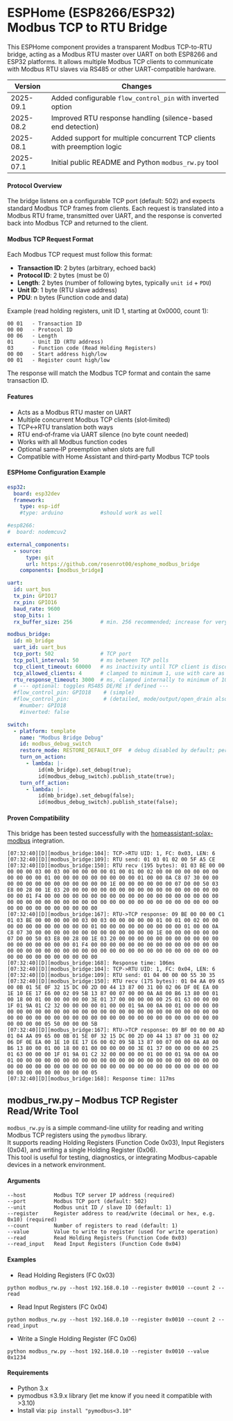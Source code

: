 # ESPHome (ESP8266/ESP32) Modbus TCP to RTU Bridge

This ESPHome component provides a transparent Modbus TCP-to-RTU bridge, acting as a Modbus RTU master over UART on both ESP8266 and ESP32 platforms. It allows multiple Modbus TCP clients to communicate with Modbus RTU slaves via RS485 or other UART-compatible hardware.

| Version   | Changes                                                                           |
|-----------|-----------------------------------------------------------------------------------|
| 2025-09.1 | Added configurable `flow_control_pin` with inverted option                        |
| 2025-08.2 | Improved RTU response handling (silence-based end detection)                      |
| 2025-08.1 | Added support for multiple concurrent TCP clients with preemption logic           |
| 2025-07.1 | Initial public README and Python `modbus_rw.py` tool                              |

#### Protocol Overview

The bridge listens on a configurable TCP port (default: 502) and expects standard Modbus TCP frames from clients. Each request is translated into a Modbus RTU frame, transmitted over UART, and the response is converted back into Modbus TCP and returned to the client.

#### Modbus TCP Request Format

Each Modbus TCP request must follow this format:

- **Transaction ID**: 2 bytes (arbitrary, echoed back)
- **Protocol ID**: 2 bytes (must be 0)
- **Length**: 2 bytes (number of following bytes, typically `unit id` + `PDU`)
- **Unit ID**: 1 byte (RTU slave address)
- **PDU**: n bytes (Function code and data)

Example (read holding registers, unit ID 1, starting at 0x0000, count 1):
```
00 01   - Transaction ID
00 00   - Protocol ID
00 06   - Length
01      - Unit ID (RTU address)
03      - Function code (Read Holding Registers)
00 00   - Start address high/low
00 01   - Register count high/low
```
The response will match the Modbus TCP format and contain the same transaction ID.

#### Features

- Acts as a Modbus RTU master on UART
- Multiple concurrent Modbus TCP clients (slot‑limited)
- TCP↔RTU translation both ways
- RTU end‑of‑frame via UART silence (no byte count needed)
- Works with all Modbus function codes
- Optional same‑IP preemption when slots are full
- Compatible with Home Assistant and third‑party Modbus TCP tools

#### ESPHome Configuration Example

```yaml
esp32:
  board: esp32dev
  framework:
    type: esp-idf
    #type: arduino            #should work as well

#esp8266:
#  board: nodemcuv2

external_components:
  - source:
      type: git
      url: https://github.com/rosenrot00/esphome_modbus_bridge
    components: [modbus_bridge]

uart:
  id: uart_bus
  tx_pin: GPIO17
  rx_pin: GPIO16
  baud_rate: 9600
  stop_bits: 1
  rx_buffer_size: 256         # min. 256 recommended; increase for very long RTU responses

modbus_bridge:
  id: mb_bridge
  uart_id: uart_bus
  tcp_port: 502               # TCP port
  tcp_poll_interval: 50       # ms between TCP polls
  tcp_client_timeout: 60000   # ms inactivity until TCP client is disconnected
  tcp_allowed_clients: 4      # clamped to minimum 1, use with care as it increases memory usage
  rtu_response_timeout: 3000  # ms, clamped internally to minimum of 10 ms)
  # --- optional: toggles RS485 DE/RE if defined ---
  #flow_control_pin: GPIO18    # (simple)
  #flow_control_pin:           # (detailed, mode/output/open_drain also possible)
    #number: GPIO18
    #inverted: false

switch:
  - platform: template
    name: "Modbus Bridge Debug"
    id: modbus_debug_switch
    restore_mode: RESTORE_DEFAULT_OFF  # debug disabled by default; persists across reboots
    turn_on_action:
      - lambda: |-
          id(mb_bridge).set_debug(true);
          id(modbus_debug_switch).publish_state(true);
    turn_off_action:
      - lambda: |-
          id(mb_bridge).set_debug(false);
          id(modbus_debug_switch).publish_state(false);
```
#### Proven Compatibility

This bridge has been tested successfully with the [homeassistant-solax-modbus](https://github.com/wills106/homeassistant-solax-modbus) integration.
```
[07:32:40][D][modbus_bridge:104]: TCP->RTU UID: 1, FC: 0x03, LEN: 6
[07:32:40][D][modbus_bridge:109]: RTU send: 01 03 01 02 00 5F A5 CE 
[07:32:40][D][modbus_bridge:150]: RTU recv (195 bytes): 01 03 BE 00 00 00 00 00 03 00 03 00 00 00 00 00 01 00 01 00 02 00 00 00 00 00 00 00 00 00 00 00 01 00 00 00 00 00 00 00 00 00 01 00 00 0A C8 07 30 00 00 00 00 00 00 00 00 00 00 00 00 00 1E 00 00 00 00 00 00 07 D0 00 50 03 E8 00 28 00 1E 03 20 00 00 00 00 00 00 00 00 00 00 00 00 00 00 00 00 00 00 01 F4 00 00 00 00 00 00 00 00 00 00 00 00 00 00 00 00 00 00 00 00 00 00 00 00 00 00 00 00 00 00 00 00 00 00 00 00 00 00 00 00 00 00 00 00 00 00 00 00 00 00 00 00
[07:32:40][D][modbus_bridge:167]: RTU->TCP response: 09 BE 00 00 00 C1 01 03 BE 00 00 00 00 00 03 00 03 00 00 00 00 00 01 00 01 00 02 00 00 00 00 00 00 00 00 00 00 00 01 00 00 00 00 00 00 00 00 00 01 00 00 0A C8 07 30 00 00 00 00 00 00 00 00 00 00 00 00 00 1E 00 00 00 00 00 00 07 D0 00 50 03 E8 00 28 00 1E 03 20 00 00 00 00 00 00 00 00 00 00 00 00 00 00 00 00 00 00 01 F4 00 00 00 00 00 00 00 00 00 00 00 00 00 00 00 00 00 00 00 00 00 00 00 00 00 00 00 00 00 00 00 00 00 00 00 00 00 00 00 00 00 00 00 00 00 00 00
[07:32:40][D][modbus_bridge:168]: Response time: 106ms
[07:32:40][D][modbus_bridge:104]: TCP->RTU UID: 1, FC: 0x04, LEN: 6
[07:32:40][D][modbus_bridge:109]: RTU send: 01 04 00 00 00 55 30 35 
[07:32:40][D][modbus_bridge:150]: RTU recv (175 bytes): 01 04 AA 09 65 00 0B 01 5E 0F 32 15 DC 00 2D 00 44 13 87 00 31 00 02 06 DF 0E EA 00 1E 10 EE 17 E6 00 02 09 5B 13 87 00 07 00 00 0A A8 00 B6 13 80 00 01 00 18 00 01 00 00 00 00 00 3E 01 37 00 00 00 00 00 25 01 63 00 00 00 1F 01 9A 01 C2 32 00 00 00 00 01 00 00 01 9A 00 0A 00 01 00 00 00 00 00 00 00 00 00 00 00 00 00 00 00 00 00 00 00 00 00 00 00 00 00 00 00 00 00 00 00 00 00 00 00 00 00 00 00 00 00 00 00 00 00 00 00 00 00 00 00 00 00 00 05 50 00 00 00 5B
[07:32:40][D][modbus_bridge:167]: RTU->TCP response: 09 BF 00 00 00 AD 01 04 AA 09 65 00 0B 01 5E 0F 32 15 DC 00 2D 00 44 13 87 00 31 00 02 06 DF 0E EA 00 1E 10 EE 17 E6 00 02 09 5B 13 87 00 07 00 00 0A A8 00 B6 13 80 00 01 00 18 00 01 00 00 00 00 00 3E 01 37 00 00 00 00 00 25 01 63 00 00 00 1F 01 9A 01 C2 32 00 00 00 00 01 00 00 01 9A 00 0A 00 01 00 00 00 00 00 00 00 00 00 00 00 00 00 00 00 00 00 00 00 00 00 00 00 00 00 00 00 00 00 00 00 00 00 00 00 00 00 00 00 00 00 00 00 00 00 00 00 00 00 00 00 00 00 00 05
[07:32:40][D][modbus_bridge:168]: Response time: 117ms
```
## modbus_rw.py – Modbus TCP Register Read/Write Tool

`modbus_rw.py` is a simple command-line utility for reading and writing Modbus TCP registers using the `pymodbus` library.  
It supports reading Holding Registers (Function Code 0x03), Input Registers (0x04), and writing a single Holding Register (0x06).  
This tool is useful for testing, diagnostics, or integrating Modbus-capable devices in a network environment.
#### Arguments
```
--host         Modbus TCP server IP address (required)
--port         Modbus TCP port (default: 502)
--unit         Modbus unit ID / slave ID (default: 1)
--register     Register address to read/write (decimal or hex, e.g. 0x10) (required)
--count        Number of registers to read (default: 1)
--value        Value to write to register (used for write operation)
--read         Read Holding Registers (Function Code 0x03)
--read_input   Read Input Registers (Function Code 0x04)
```
#### Examples

- Read Holding Registers (FC 0x03)
```
python modbus_rw.py --host 192.168.0.10 --register 0x0010 --count 2 --read
```
- Read Input Registers (FC 0x04)
```
python modbus_rw.py --host 192.168.0.10 --register 0x0010 --count 2 --read_input
```
- Write a Single Holding Register (FC 0x06)
```
python modbus_rw.py --host 192.168.0.10 --register 0x0010 --value 0x1234
```
#### Requirements
- Python 3.x  
- pymodbus ≤3.9.x library (let me know if you need it compatible with >3.10)
- Install via: `pip install "pymodbus<3.10"`
